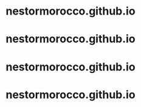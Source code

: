 # nestormorocco.github.io
# nestormorocco.github.io
# nestormorocco.github.io
# nestormorocco.github.io
